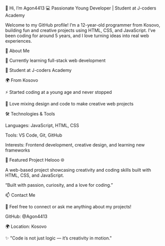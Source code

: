 👋 Hi, I’m Agon4413
💻 Passionate Young Developer | Student at J-coders Academy

Welcome to my GitHub profile!
I’m a 12-year-old programmer from Kosovo, building fun and creative projects using HTML, CSS, and JavaScript. I’ve been coding for around 5 years, and I love turning ideas into real web experiences.

🚀 About Me

🧠 Currently learning full-stack web development

🏫 Student at J-coders Academy

🌍 From Kosovo

⚡ Started coding at a young age and never stopped

🎨 Love mixing design and code to make creative web projects

🛠️ Technologies & Tools

Languages: JavaScript, HTML, CSS

Tools: VS Code, Git, GitHub

Interests: Frontend development, creative design, and learning new frameworks

🌟 Featured Project
Helooo 🌐

A web-based project showcasing creativity and coding skills built with HTML, CSS, and JavaScript.

“Built with passion, curiosity, and a love for coding.”

📫 Contact Me

💬 Feel free to connect or ask me anything about my projects!

GitHub: @Agon4413

🌍 Location: Kosovo

✨ "Code is not just logic — it’s creativity in motion."
